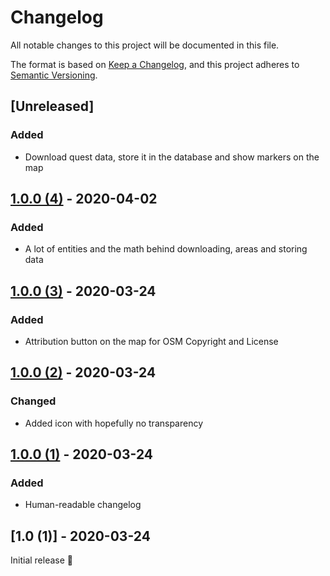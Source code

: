 # Changelog
All notable changes to this project will be documented in this file.

The format is based on [Keep a Changelog](https://keepachangelog.com/en/1.0.0/),
and this project adheres to [Semantic Versioning](https://semver.org/spec/v2.0.0.html).

## [Unreleased]

### Added
- Download quest data, store it in the database and show markers on the map

## [1.0.0 (4)] - 2020-04-02

### Added
- A lot of entities and the math behind downloading, areas and storing data

## [1.0.0 (3)] - 2020-03-24

### Added
- Attribution button on the map for OSM Copyright and License

## [1.0.0 (2)] - 2020-03-24

### Changed
- Added icon with hopefully no transparency

## [1.0.0 (1)] - 2020-03-24

### Added
- Human-readable changelog

## [1.0 (1)] - 2020-03-24

Initial release 🎉

[1.0.0 (1)]: https://github.com/wtimme/OSM-Surveyor/compare/builds/beta/1.0-1...builds/beta/1.0.0-1
[1.0.0 (2)]: https://github.com/wtimme/OSM-Surveyor/compare/builds/beta/1.0.0-1...builds/beta/1.0.0-2
[1.0.0 (3)]: https://github.com/wtimme/OSM-Surveyor/compare/builds/beta/1.0.0-2...builds/beta/1.0.0-3
[1.0.0 (4)]: https://github.com/wtimme/OSM-Surveyor/compare/builds/beta/1.0.0-3...builds/beta/1.0.0-4
